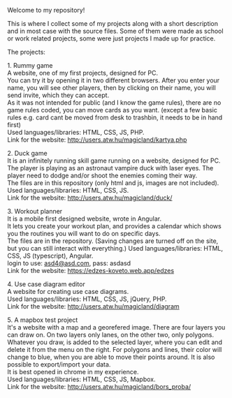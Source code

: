 Welcome to my repository!  
  
This is where I collect some of my projects along with a short description and in most case with the source files. Some of them were made as school or work related projects, some were just projects I made up for practice.  
  
The projects:  
  
1. Rummy game  
A website, one of my first projects, designed for PC.  
You can try it by opening it in two different browsers. After you enter your name, you will see other players, then by clicking on their name, you will send invite, which they can accept.  
As it was not intended for public (and I know the game rules), there are no game rules coded, you can move cards as you want. (except a few basic rules e.g. card cant be moved from desk to trashbin, it needs to be in hand first)  
Used languages/libraries: HTML, CSS, JS, PHP.  
Link for the website: http://users.atw.hu/magicland/kartya.php  
  
2. Duck game  
It is an infinitely running skill game running on a website, designed for PC. The player is playing as an astronaut vampire duck with laser eyes. The player need to dodge and/or shoot the enemies coming their way.  
The files are in this repository (only html and js, images are not included).  
Used languages/libraries: HTML, CSS, JS.  
Link for the website: http://users.atw.hu/magicland/duck/  
  
3. Workout planner  
It is a mobile first designed website, wrote in Angular.   
It lets you create your workout plan, and provides a calendar which shows you the routines you will want to do on specific days.  
The files are in the repository.  (Saving changes are turned off on the site, but you can still interact with everything.)
Used languages/libraries: HTML, CSS, JS (typescript), Angular.  
login to use: asd4@asd.com, pass: asdasd  
Link for the website: https://edzes-koveto.web.app/edzes  
  
4. Use case diagram editor  
A website for creating use case diagrams.  
Used languages/libraries: HTML, CSS, JS, jQuery, PHP.  
Link for the website: http://users.atw.hu/magicland/diagram  
  
5. A mapbox test project  
It's a website with a map and a georefered image. There are four layers you can draw on. On two layers only lanes, on the other two, only polygons.
Whatever you draw, is added to the selected layer, where you can edit and delete it from the menu on the right. For polygons and lines, their color will change to blue, when you are able to move their points around. It is also possible to export/import your data.  
It is best opened in chrome in my experience.  
Used languages/libraries: HTML, CSS, JS, Mapbox.  
Link for the website: http://users.atw.hu/magicland/bors_proba/  

